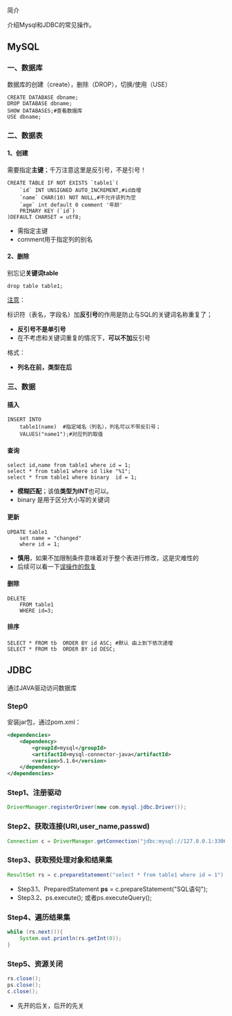 简介

介绍Mysql和JDBC的常见操作。

## MySQL

### 一、数据库

数据库的创建（create），删除（DROP），切换/使用（USE）

```mysql
CREATE DATABASE dbname;
DROP DATABASE dbname;
SHOW DATABASES;#查看数据库
USE dbname;
```

### 二、数据表

#### 1、创建

需要指定**主键**；千万注意这里是反引号，不是引号！

```mysql
CREATE TABLE IF NOT EXISTS `table1`(
	`id` INT UNSIGNED AUTO_INCREMENT,#id自增
	`name` CHAR(10) NOT NULL,#不允许该列为空
    `age` int default 0 comment '年龄'
	PRIMARY KEY (`id`)
)DEFAULT CHARSET = utf8;
```

- 需指定主键
- comment用于指定列的别名

#### 2、删除

别忘记**关键词table**

```mysql
drop table table1;
```

[注意](https://blog.csdn.net/lhhxw/article/details/79477612)：

标识符（表名，字段名）加**反引号**的作用是防止与SQL的关键词名称重复了；

- **反引号不是单引号**
- 在不考虑和关键词重复的情况下，**可以不加**反引号

格式：

- **列名在前，类型在后**

### 三、数据

#### 插入

```mysql
INSERT INTO  
	table1(name)  #指定域名（列名），列名可以不带反引号；
	VALUES("name1");#对应列的取值
```

####    查询

```mysql
select id,name from table1 where id = 1;
select * from table1 where id like "%1";
select * from table1 where binary  id = 1;
```

- **模糊匹配**；该值**类型为INT**也可以。
- binary 是用于区分大小写的关键词

#### 更新

```mysql
UPDATE table1 
	set name = "changed" 
	where id = 1;
```

- **慎用**，如果不加限制条件意味着对于整个表进行修改，这是灾难性的
- 后续可以看一下[误操作的恢复](https://www.cnblogs.com/yingdiblog/p/7602865.html)

#### 删除

```mysql
DELETE 
	FROM table1 
	WHERE id=3;   
```

#### 排序

```mysql
SELECT * FROM tb  ORDER BY id ASC; #默认 由上到下依次递增
SELECT * FROM tb  ORDER BY id DESC;
```



## JDBC

通过JAVA驱动访问数据库

### Step0

安装jar包，通过pom.xml：

```xml
<dependencies>
    <dependency>
        <groupId>mysql</groupId>
        <artifactId>mysql-connector-java</artifactId>
        <version>5.1.6</version>
    </dependency>
</dependencies>
```

### Step1、注册驱动

```java
DriverManager.registerDriver(new com.mysql.jdbc.Driver());
```

### Step2、获取连接(URI,user_name,passwd)

```java
Connection c = DriverManager.getConnection("jdbc:mysql://127.0.0.1:3306/mydb", "root", "admin");
```

### Step3、获取预处理对象和结果集

```java
ResultSet rs = c.prepareStatement("select * from table1 where id = 1").executeQuery();
```

- Step3.1、PreparedStatement **ps** = c.prepareStatement("SQL语句");
- Step3.2、ps.execute(); 或者ps.executeQuery();

### Step4、遍历结果集

```java
while (rs.next()){    
    System.out.println(rs.getInt(0));
}
```

### Step5、资源关闭

```java
rs.close();
ps.close();
c.close();
```

- 先开的后关，后开的先关

